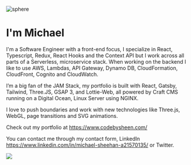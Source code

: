 ![sphere](/images/sphere-1.gif)

# I'm Michael

I'm a Software Engineer with a front-end focus, I specialize in React, Typescript, Redux, React Hooks and the Context API but I work across all parts of a Serverless, microservice stack. When working on the backend I like to use AWS, Lambdas, API Gateway, Dynamo DB, CloudFormation, CloudFront, Cognito and CloudWatch. 

I’m a big fan of the JAM Stack, my portfolio is built with React, Gatsby, Tailwind, Three.JS, GSAP 3, and Lottie-Web, all powered by Craft CMS running on a Digital Ocean, Linux Server using NGINX. 

I love to push boundaries and work with new technologies like Three.js, WebGL, page transitions and SVG animations. 

Check out my portfolio at https://www.codebysheen.com/

You can contact me through my contact form, LinkedIn https://www.linkedin.com/in/michael-sheehan-a21570135/ or 
Twitter.

![](https://komarev.com/ghpvc/?username=michaelpsheehan)
